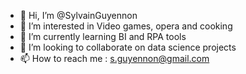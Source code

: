 - 👋 Hi, I’m @SylvainGuyennon
- 👀 I’m interested in Video games, opera and cooking
- 🌱 I’m currently learning BI and RPA tools
- 💞️ I’m looking to collaborate on data science projects
- 📫 How to reach me : s.guyennon@gmail.com

<!---
SylvainGuyennon/SylvainGuyennon is a ✨ special ✨ repository because its `README.md` (this file) appears on your GitHub profile.
You can click the Preview link to take a look at your changes.
--->
